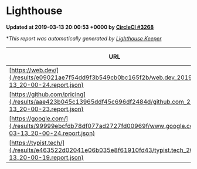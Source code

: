 
# Lighthouse

**Updated at 2019-03-13 20:00:53 +0000 by [CircleCI #3268](https://circleci.com/gh/ItinerisLtd/lighthouse-keeper-example/3268)**

**This report was automatically generated by [Lighthouse Keeper](https://github.com/itinerisltd/lighthouse-keeper)*

| URL | Performance | Accessibility | Best Practices | SEO | PWA | Updated At |
| --- | --- | --- | --- | --- | --- | --- |
| [https://web.dev/](./results/e09021ae7f54dd9f3b549cb0bc165f2b/web.dev_2019-03-13_20-00-24.report.json) | 0.93 | 0.93 | 1 | 0.87 | 1 | 2019-03-13T20:00:24.842Z |
| [https://github.com/pricing](./results/aae423b045c13965ddf45c696df2484d/github.com_2019-03-13_20-00-23.report.json) | 0.8 | 0.89 | 0.93 | 0.9 | 0.58 | 2019-03-13T20:00:23.983Z |
| [https://google.com/](./results/99999ebcfdb78df077ad2727fd00969f/www.google.com_2019-03-13_20-00-24.report.json) | 0.95 | 0.71 | 0.93 | 0.82 | 0.58 | 2019-03-13T20:00:24.417Z |
| [https://typist.tech/](./results/e463522d02041e06b035e8f61910fd43/typist.tech_2019-03-13_20-00-19.report.json) | 1 |  |  |  |  | 2019-03-13T20:00:19.906Z |
